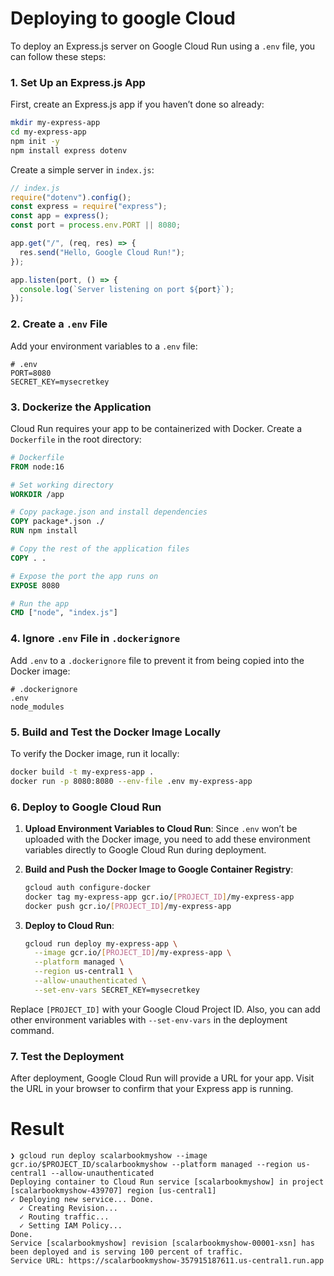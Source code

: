 # Deploying to google Cloud

To deploy an Express.js server on Google Cloud Run using a `.env` file, you can follow these steps:

### 1. Set Up an Express.js App

First, create an Express.js app if you haven’t done so already:

```bash
mkdir my-express-app
cd my-express-app
npm init -y
npm install express dotenv
```

Create a simple server in `index.js`:

```javascript
// index.js
require("dotenv").config();
const express = require("express");
const app = express();
const port = process.env.PORT || 8080;

app.get("/", (req, res) => {
  res.send("Hello, Google Cloud Run!");
});

app.listen(port, () => {
  console.log(`Server listening on port ${port}`);
});
```

### 2. Create a `.env` File

Add your environment variables to a `.env` file:

```plaintext
# .env
PORT=8080
SECRET_KEY=mysecretkey
```

### 3. Dockerize the Application

Cloud Run requires your app to be containerized with Docker. Create a `Dockerfile` in the root directory:

```Dockerfile
# Dockerfile
FROM node:16

# Set working directory
WORKDIR /app

# Copy package.json and install dependencies
COPY package*.json ./
RUN npm install

# Copy the rest of the application files
COPY . .

# Expose the port the app runs on
EXPOSE 8080

# Run the app
CMD ["node", "index.js"]
```

### 4. Ignore `.env` File in `.dockerignore`

Add `.env` to a `.dockerignore` file to prevent it from being copied into the Docker image:

```plaintext
# .dockerignore
.env
node_modules
```

### 5. Build and Test the Docker Image Locally

To verify the Docker image, run it locally:

```bash
docker build -t my-express-app .
docker run -p 8080:8080 --env-file .env my-express-app
```

### 6. Deploy to Google Cloud Run

1. **Upload Environment Variables to Cloud Run**: Since `.env` won’t be uploaded with the Docker image, you need to add these environment variables directly to Google Cloud Run during deployment.

2. **Build and Push the Docker Image to Google Container Registry**:

   ```bash
   gcloud auth configure-docker
   docker tag my-express-app gcr.io/[PROJECT_ID]/my-express-app
   docker push gcr.io/[PROJECT_ID]/my-express-app
   ```

3. **Deploy to Cloud Run**:

   ```bash
   gcloud run deploy my-express-app \
     --image gcr.io/[PROJECT_ID]/my-express-app \
     --platform managed \
     --region us-central1 \
     --allow-unauthenticated \
     --set-env-vars SECRET_KEY=mysecretkey
   ```

Replace `[PROJECT_ID]` with your Google Cloud Project ID. Also, you can add other environment variables with `--set-env-vars` in the deployment command.

### 7. Test the Deployment

After deployment, Google Cloud Run will provide a URL for your app. Visit the URL in your browser to confirm that your Express app is running.

# Result

```
❯ gcloud run deploy scalarbookmyshow --image gcr.io/$PROJECT_ID/scalarbookmyshow --platform managed --region us-central1 --allow-unauthenticated
Deploying container to Cloud Run service [scalarbookmyshow] in project [scalarbookmyshow-439707] region [us-central1]
✓ Deploying new service... Done.
  ✓ Creating Revision...
  ✓ Routing traffic...
  ✓ Setting IAM Policy...
Done.
Service [scalarbookmyshow] revision [scalarbookmyshow-00001-xsn] has been deployed and is serving 100 percent of traffic.
Service URL: https://scalarbookmyshow-357915187611.us-central1.run.app
```
